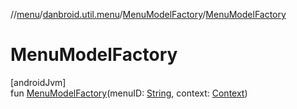 //[menu](../../../index.md)/[danbroid.util.menu](../index.md)/[MenuModelFactory](index.md)/[MenuModelFactory](-menu-model-factory.md)

# MenuModelFactory

[androidJvm]\
fun [MenuModelFactory](-menu-model-factory.md)(menuID: [String](https://kotlinlang.org/api/latest/jvm/stdlib/kotlin/-string/index.html), context: [Context](https://developer.android.com/reference/kotlin/android/content/Context.html))
